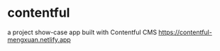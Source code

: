 # contentful
a project show-case app built with Contentful CMS
https://contentful-mengxuan.netlify.app
